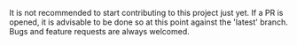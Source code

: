 It is not recommended to start contributing to this project just yet.
If a PR is opened, it is advisable to be done so at this point against the 'latest' branch.
Bugs and feature requests are always welcomed.
